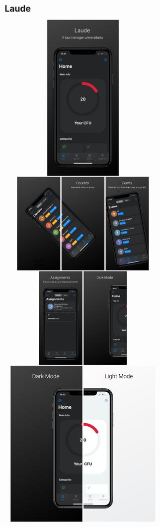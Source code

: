 # Laude

<p align="center">
    <img src="./App Store Images/S0.png" height="500px">
    <br>
    <img src="./App Store Images/S1.png" height="300px">
    <img src="./App Store Images/S2.png" height="300px">
    <img src="./App Store Images/S3.png" height="300px">
    <img src="./App Store Images/S4.png" height="300px">
    <img src="./App Store Images/S5.png" height="300px">
    <img src="./App Store Images/S5.png" height="500px">
    <img src="./App Store Images/S6.png" height="500px">
</p>